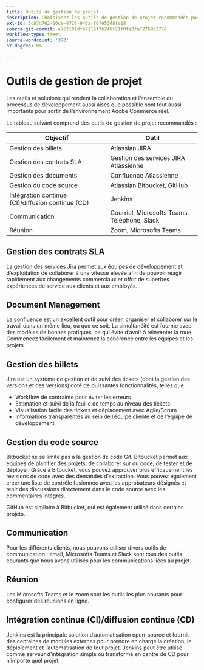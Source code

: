 ```yaml
---
title: Outils de gestion de projet
description: Choisissez les outils de gestion de projet recommandés pour votre mise en oeuvre Adobe Commerce.
exl-id: 5c87d762-06ce-4716-946a-f0fe5348fa18
source-git-commit: e76f101df47116f7b246f21f0fe0fa72769d2776
workflow-type: tm+mt
source-wordcount: '373'
ht-degree: 0%

---
```


# Outils de gestion de projet

Les outils et solutions qui rendent la collaboration et l’ensemble du processus de développement aussi aisés que possible sont tout aussi importants pour sortir de l’environnement Adobe Commerce réel.

Le tableau suivant comprend des outils de gestion de projet recommandés :

| Objectif | Outil |
|------------------------------------------------------|--------------------------------------|
| Gestion des billets | Atlassian JIRA |
| Gestion des contrats SLA | Gestion des services JIRA Atlassienne |
| Gestion des documents | Confluence Atlassienne |
| Gestion du code source | Atlassian Bitbucket, GitHub |
| Intégration continue (CI)/diffusion continue (CD) | Jenkins |
| Communication | Courriel, Microsofts Teams, Téléphone, Slack |
| Réunion | Zoom, Microsofts Teams |

## Gestion des contrats SLA

La gestion des services Jira permet aux équipes de développement et d’exploitation de collaborer à une vitesse élevée afin de pouvoir réagir rapidement aux changements commerciaux et offrir de superbes expériences de service aux clients et aux employés.

## Document Management

La confluence est un excellent outil pour créer, organiser et collaborer sur le travail dans un même lieu, où que ce soit. La simultanéité est fournie avec des modèles de bonnes pratiques, ce qui évite d’avoir à réinventer la roue. Commencez facilement et maintenez la cohérence entre les équipes et les projets.

## Gestion des billets

Jira est un système de gestion et de suivi des tickets (dont la gestion des versions et des versions) doté de puissantes fonctionnalités, telles que :

- Workflow de contrainte pour éviter les erreurs
- Estimation et suivi de la feuille de temps au niveau des tickets
- Visualisation facile des tickets et déplacement avec Agile/Scrum
- Informations transparentes au sein de l’équipe cliente et de l’équipe de développement

## Gestion du code source

Bitbucket ne se limite pas à la gestion de code Git. Bitbucket permet aux équipes de planifier des projets, de collaborer sur du code, de tester et de déployer. Grâce à Bitbucket, vous pouvez approuver plus efficacement les révisions de code avec des demandes d’extraction. Vous pouvez également créer une liste de contrôle fusionnée avec les approbateurs désignés et tenir des discussions directement dans le code source avec les commentaires intégrés.

GitHub est similaire à Bitbucket, qui est également utilisé dans certains projets.

## Communication

Pour les différents clients, nous pouvons utiliser divers outils de communication : email, Microsofts Teams et Slack sont tous des outils courants que nous avons utilisés pour les communications liées au projet.

## Réunion

Les Microsofts Teams et le zoom sont les outils les plus courants pour configurer des réunions en ligne.

## Intégration continue (CI)/diffusion continue (CD)

Jenkins est la principale solution d’automatisation open-source et fournit des centaines de modules externes pour prendre en charge la création, le déploiement et l’automatisation de tout projet. Jenkins peut être utilisé comme serveur d’intégration simple ou transformé en centre de CD pour n’importe quel projet.
